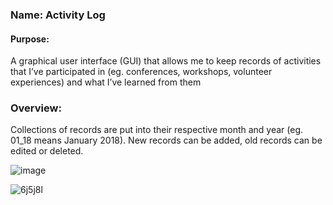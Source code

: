 ### Name: Activity Log

#### Purpose:
A graphical user interface (GUI) that allows me to keep records of activities that I’ve participated in (eg. conferences, workshops, volunteer experiences) and what I’ve learned from them


### Overview:
Collections of records are put into their respective month and year (eg. 01_18 means January 2018). 
New records can be added, old records can be edited or deleted. 

![image](https://user-images.githubusercontent.com/56778279/129818770-3af9caa3-6108-4465-b073-e2f681a84950.png)


![6j5j8l](https://user-images.githubusercontent.com/56778279/172937957-daeefefa-ff41-40d5-9dab-60faeaa3f6f7.gif)
